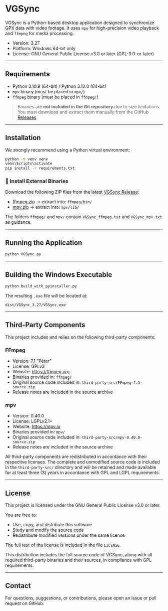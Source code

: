 # VGSync

VGSync is a Python-based desktop application designed to synchronize GPX data with video footage. It uses `mpv` for high-precision video playback and `ffmpeg` for media processing.

- Version: 3.27
- Platform: Windows 64-bit only
- License: GNU General Public License v3.0 or later (GPL-3.0-or-later)

---

## Requirements

- Python 3.10.9 (64-bit) / Python 3.12.0 (64-bit)
- `mpv` binary (must be placed in `mpv/`)
- `ffmpeg` binary (must be placed in `ffmpeg/`)

> Binaries are **not included in the Git repository** due to size limitations.  
> You must download and extract them manually from the GitHub [Releases](https://github.com/ridewithoutstomach/VGSync/releases).

---

## Installation

We strongly recommend using a Python virtual environment:

```bash
python -m venv venv
venv\Scripts\activate
pip install -r requirements.txt
```

### 🔧 Install External Binaries

Download the following ZIP files from the latest [VGSync Release](https://github.com/ridewithoutstomach/VGSync/releases/tag/v3.27):

- [ffmpeg.zip](https://github.com/ridewithoutstomach/VGSync/releases/download/binaries-ffmpeg-mpv-v1/ffmpeg.zip) → extract into: `ffmpeg/bin/`
- [mpv.zip](https://github.com/ridewithoutstomach/VGSync/releases/download/binaries-ffmpeg-mpv-v1/mpv.zip) → extract into: `mpv/lib/`


The folders `ffmpeg/` and `mpv/` contain `VGSync_ffmpeg.txt` and `VGSync_mpv.txt` as guidance.

---

## Running the Application

```bash
python VGSync.py
```

---

## Building the Windows Executable

```bash
python build_with_pyinstaller.py
```

The resulting `.exe` file will be located at:

```
dist/VGSync_3.27/VGSync.exe
```

---

## Third-Party Components

This project includes and relies on the following third-party components:

### FFmpeg

- Version: 7.1 "Péter"
- License: GPLv3
- Website: https://ffmpeg.org
- Binaries provided in: `ffmpeg/`
- Original source code included in: `third-party-src/FFmpeg-7.1-source.zip`
- Release notes are included in the source archive

### mpv

- Version: 0.40.0
- License: LGPLv2.1+
- Website: https://mpv.io
- Binaries provided in: `mpv/`
- Original source code included in: `third-party-src/mpv-0.40.0-source.zip`
- Release notes are included in the source archive

All third-party components are redistributed in accordance with their respective licenses. The complete and unmodified source code is included in the `third-party-src/` directory and will be retained and made available for at least three (3) years in accordance with GPL and LGPL requirements.

---

## License

This project is licensed under the GNU General Public License v3.0 or later.

You are free to:

- Use, copy, and distribute this software
- Study and modify the source code
- Redistribute modified versions under the same license

The full text of the license is included in the file `LICENSE`.

This distribution includes the full source code of VGSync, along with all required third-party binaries and their sources, in compliance with GPL requirements.

---

## Contact

For questions, suggestions, or contributions, please open an issue or pull request on GitHub.
